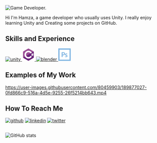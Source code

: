 ![Game Developer.](https://lh4.googleusercontent.com/4ND8jgH6CJjJn7rz1LKSE6aLcCVFotIYMjvVU1A6cpj-BunqZyq1pgLafwhF5noU4Ds=w2400)

Hi I'm Hamza, a game developer who usually uses Unity. I really enjoy learning Unity and Creating some projects on GitHub.


## Skills and Experience
<p align="left"> <a href="https://unity.com/" target="_blank" rel="noreferrer"> <img src="https://www.vectorlogo.zone/logos/unity3d/unity3d-icon.svg" alt="unity" width="40" height="40"/> </a> <a href="https://www.w3schools.com/cs/" target="_blank" rel="noreferrer"> <img src="https://raw.githubusercontent.com/devicons/devicon/master/icons/csharp/csharp-original.svg" alt="csharp" width="40" height="40"/> </a> <a href="https://www.blender.org/" target="_blank" rel="noreferrer"> <img src="https://download.blender.org/branding/community/blender_community_badge_white.svg" alt="blender" width="40" height="40"/> </a> <a href="https://www.photoshop.com/en" target="_blank" rel="noreferrer"> <img src="https://raw.githubusercontent.com/devicons/devicon/master/icons/photoshop/photoshop-line.svg" alt="photoshop" width="40" height="40"/> </a> </p>


## Examples of My Work
https://user-images.githubusercontent.com/80459903/189877027-0fd866c9-516a-4d5e-9255-26f5214bb643.mp4


## How To Reach Me
[<img src='https://cdn.jsdelivr.net/npm/simple-icons@3.0.1/icons/github.svg' alt='github' height='40'>](https://github.com/HamzaAlbas)  [<img src='https://cdn.jsdelivr.net/npm/simple-icons@3.0.1/icons/linkedin.svg' alt='linkedin' height='40'>](https://www.linkedin.com/in/hamzaalbas/)  [<img src='https://cdn.jsdelivr.net/npm/simple-icons@3.0.1/icons/twitter.svg' alt='twitter' height='40'>](https://twitter.com/hamzaalbas)  


##
![GitHub stats](https://github-readme-stats.vercel.app/api?username=HamzaAlbas&show_icons=true)  

